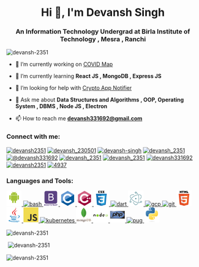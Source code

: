 <h1 align="center">Hi 👋, I'm Devansh Singh</h1>
<h3 align="center">An Information Technology Undergrad at Birla Institute of Technology , Mesra , Ranchi</h3>

<p align="left"> <img src="https://komarev.com/ghpvc/?username=devansh-2351&label=Profile%20views&color=0e75b6&style=flat" alt="devansh-2351" /> </p>

- 🔭 I’m currently working on [COVID Map](https://github.com/devansh-2351/COVID-Map)

- 🌱 I’m currently learning **React JS , MongoDB , Express JS**

- 🤝 I’m looking for help with [Crypto App Notifier](https://github.com/devansh-2351/Crypto-App-Notifier)

- 💬 Ask me about **Data Structures and Algorithms , OOP, Operating System , DBMS , Node JS , Electron**

- 📫 How to reach me **devansh331692@gmail.com**

<h3 align="left">Connect with me:</h3>
<p align="left">
<a href="https://dev.to/devansh2351" target="blank"><img align="center" src="https://cdn.jsdelivr.net/npm/simple-icons@3.0.1/icons/dev-dot-to.svg" alt="devansh2351" height="30" width="40" /></a>
<a href="https://twitter.com/devansh_230501" target="blank"><img align="center" src="https://www.pngarea.com/pngs/147/1445047_square-logo-png-twitter-square-logo-comments-hd.png" alt="devansh_230501" height="30" width="40" /></a>
<a href="https://linkedin.com/in/devansh-singh" target="blank"><img align="center" src="https://encrypted-tbn0.gstatic.com/images?q=tbn:ANd9GcRUhpwfPdPn-I82WyKdrjxCRz1mLt2gpht2yg&usqp=CAU" alt="devansh-singh" height="30" width="40" /></a>
<a href="https://instagram.com/devansh_2351" target="blank"><img align="center" src="https://i.pinimg.com/originals/63/9b/3d/639b3dafb544d6f061fcddd2d6686ddb.png" alt="devansh_2351" height="30" width="40" /></a>
<a href="https://medium.com/@devansh331692" target="blank"><img align="center" src="https://encrypted-tbn0.gstatic.com/images?q=tbn:ANd9GcRtnaTLFcrr1rm_S2XtWEOheHRP6PFkVmWpnf21gqXhCM6D5YBjM3fvPW5PL3J872GeNI8&usqp=CAU" alt="@devansh331692" height="30" width="40" /></a>
<a href="https://www.codechef.com/users/devansh_2351" target="blank"><img align="center" src="https://cdn.jsdelivr.net/npm/simple-icons@3.1.0/icons/codechef.svg" alt="devansh_2351" height="30" width="40" /></a>
<a href="https://www.hackerrank.com/devansh_2351" target="blank"><img align="center" src="https://cdn4.iconfinder.com/data/icons/logos-and-brands-1/512/160_Hackerrank_logo_logos-512.png" alt="devansh_2351" height="30" width="40" /></a>
<a href="https://codeforces.com/profile/devansh331692" target="blank"><img align="center" src="https://cdn.jsdelivr.net/npm/simple-icons@3.0.1/icons/codeforces.svg" alt="devansh331692" height="30" width="40" /></a>
<a href="https://auth.geeksforgeeks.org/user/devansh2351" target="blank"><img align="center" src="https://media.geeksforgeeks.org/wp-content/uploads/20210101144014/gfglogo.png" alt="devansh2351" height="30" width="40" /></a>
<a href="https://discord.gg/4937" target="blank"><img align="center" src="https://raw.githubusercontent.com/rahuldkjain/github-profile-readme-generator/neutral-icons/src/images/icons/Social/discord.svg" alt="4937" height="30" width="40" /></a>
</p>

<h3 align="left">Languages and Tools:</h3>
<p align="left"> <a href="https://developer.android.com" target="_blank"> <img src="https://raw.githubusercontent.com/devicons/devicon/master/icons/android/android-original-wordmark.svg" alt="android" width="40" height="40"/> </a> <a href="https://www.gnu.org/software/bash/" target="_blank"> <img src="https://www.vectorlogo.zone/logos/gnu_bash/gnu_bash-icon.svg" alt="bash" width="40" height="40"/> </a> <a href="https://getbootstrap.com" target="_blank"> <img src="https://raw.githubusercontent.com/devicons/devicon/master/icons/bootstrap/bootstrap-plain-wordmark.svg" alt="bootstrap" width="40" height="40"/> </a> <a href="https://www.cprogramming.com/" target="_blank"> <img src="https://raw.githubusercontent.com/devicons/devicon/master/icons/c/c-original.svg" alt="c" width="40" height="40"/> </a> <a href="https://www.w3schools.com/cpp/" target="_blank"> <img src="https://raw.githubusercontent.com/devicons/devicon/master/icons/cplusplus/cplusplus-original.svg" alt="cplusplus" width="40" height="40"/> </a> <a href="https://www.w3schools.com/css/" target="_blank"> <img src="https://raw.githubusercontent.com/devicons/devicon/master/icons/css3/css3-original-wordmark.svg" alt="css3" width="40" height="40"/> </a> <a href="https://dart.dev" target="_blank"> <img src="https://www.vectorlogo.zone/logos/dartlang/dartlang-icon.svg" alt="dart" width="40" height="40"/> </a> <a href="https://www.electronjs.org" target="_blank"> <img src="https://raw.githubusercontent.com/devicons/devicon/master/icons/electron/electron-original.svg" alt="electron" width="40" height="40"/> </a> <a href="https://cloud.google.com" target="_blank"> <img src="https://www.vectorlogo.zone/logos/google_cloud/google_cloud-icon.svg" alt="gcp" width="40" height="40"/> </a> <a href="https://git-scm.com/" target="_blank"> <img src="https://www.vectorlogo.zone/logos/git-scm/git-scm-icon.svg" alt="git" width="40" height="40"/> </a> <a href="https://www.w3.org/html/" target="_blank"> <img src="https://raw.githubusercontent.com/devicons/devicon/master/icons/html5/html5-original-wordmark.svg" alt="html5" width="40" height="40"/> </a> <a href="https://www.java.com" target="_blank"> <img src="https://raw.githubusercontent.com/devicons/devicon/master/icons/java/java-original.svg" alt="java" width="40" height="40"/> </a> <a href="https://developer.mozilla.org/en-US/docs/Web/JavaScript" target="_blank"> <img src="https://raw.githubusercontent.com/devicons/devicon/master/icons/javascript/javascript-original.svg" alt="javascript" width="40" height="40"/> </a> <a href="https://kubernetes.io" target="_blank"> <img src="https://www.vectorlogo.zone/logos/kubernetes/kubernetes-icon.svg" alt="kubernetes" width="40" height="40"/> </a> <a href="https://www.mongodb.com/" target="_blank"> <img src="https://raw.githubusercontent.com/devicons/devicon/master/icons/mongodb/mongodb-original-wordmark.svg" alt="mongodb" width="40" height="40"/> </a> <a href="https://nodejs.org" target="_blank"> <img src="https://raw.githubusercontent.com/devicons/devicon/master/icons/nodejs/nodejs-original-wordmark.svg" alt="nodejs" width="40" height="40"/> </a> <a href="https://www.php.net" target="_blank"> <img src="https://raw.githubusercontent.com/devicons/devicon/master/icons/php/php-original.svg" alt="php" width="40" height="40"/> </a> <a href="https://pugjs.org" target="_blank"> <img src="https://cdn.worldvectorlogo.com/logos/pug.svg" alt="pug" width="40" height="40"/> </a> <a href="https://www.python.org" target="_blank"> <img src="https://raw.githubusercontent.com/devicons/devicon/master/icons/python/python-original.svg" alt="python" width="40" height="40"/> </a> </p>

<p><img align="center" src="https://github-readme-stats.vercel.app/api/top-langs?username=devansh-2351&show_icons=true&locale=en&layout=compact" alt="devansh-2351" /></p>

<p>&nbsp;<img align="center" src="https://github-readme-stats.vercel.app/api?username=devansh-2351&show_icons=true&locale=en" alt="devansh-2351" /></p>

<p><img align="center" src="https://github-readme-streak-stats.herokuapp.com/?user=devansh-2351&" alt="devansh-2351" /></p>
